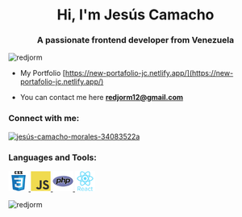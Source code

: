 <h1 align="center">Hi, I'm Jesús Camacho</h1>
<h3 align="center">A passionate frontend developer from Venezuela</h3>

<p align="left"> <img src="https://komarev.com/ghpvc/?username=redjorm&label=Profile%20views&color=0e75b6&style=flat" alt="redjorm" /> </p>

- My Portfolio [https://new-portafolio-jc.netlify.app/](https://new-portafolio-jc.netlify.app/)

- You can contact me here **redjorm12@gmail.com**

<h3 align="left">Connect with me:</h3>
<p align="left">
<a href="https://linkedin.com/in/jesús-camacho-morales-34083522a" target="blank"><img align="center" src="https://raw.githubusercontent.com/rahuldkjain/github-profile-readme-generator/master/src/images/icons/Social/linked-in-alt.svg" alt="jesús-camacho-morales-34083522a" height="30" width="40" /></a>
</p>

<h3 align="left">Languages and Tools:</h3>
<p align="left"> <a href="https://www.w3schools.com/css/" target="_blank" rel="noreferrer"> <img src="https://raw.githubusercontent.com/devicons/devicon/master/icons/css3/css3-original-wordmark.svg" alt="css3" width="40" height="40"/> </a> <a href="https://developer.mozilla.org/en-US/docs/Web/JavaScript" target="_blank" rel="noreferrer"> <img src="https://raw.githubusercontent.com/devicons/devicon/master/icons/javascript/javascript-original.svg" alt="javascript" width="40" height="40"/> </a> <a href="https://www.php.net" target="_blank" rel="noreferrer"> <img src="https://raw.githubusercontent.com/devicons/devicon/master/icons/php/php-original.svg" alt="php" width="40" height="40"/> </a> <a href="https://reactjs.org/" target="_blank" rel="noreferrer"> <img src="https://raw.githubusercontent.com/devicons/devicon/master/icons/react/react-original-wordmark.svg" alt="react" width="40" height="40"/> </a> </p>

<p><img align="center" src="https://github-readme-stats.vercel.app/api/top-langs?username=redjorm&show_icons=true&locale=en&layout=compact" alt="redjorm" /></p>
